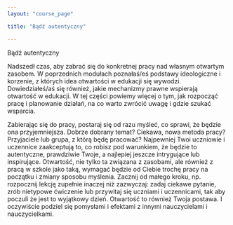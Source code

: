 ```yaml
---
layout: "course_page"

title: "Bądź autentyczny"

---
```


<div class="text-center screen-title">
Bądź autentyczny
</div>

<div class="screen-content">
  <p>
  Nadszedł czas, aby zabrać się do konkretnej pracy nad własnym otwartym zasobem. W poprzednich modułach poznałaś/eś podstawy ideologiczne i korzenie, z których idea otwartości w edukacji się wywodzi. Dowiedziałeś/aś się również, jakie mechanizmy prawne wspierają otwartość w edukacji. W tej części powiemy więcej o tym, jak rozpocząć pracę i planowanie działań, na co warto zwrócić uwagę i gdzie szukać wsparcia.
  </p>
  
  <p>
  Zabierając się do pracy, postaraj się od razu myśleć, co sprawi, że będzie ona przyjemniejsza. Dobrze dobrany temat? Ciekawa, nowa metoda pracy? Przyjaciele lub grupa, z którą będę pracować? Najpewniej Twoi uczniowie i uczennice zaakceptują to, co robisz pod warunkiem, że będzie to autentyczne, prawdziwie Twoje, a najlepiej jeszcze intrygujące lub inspirujące. Otwartość, nie tylko ta związana z zasobami, ale również z pracą w szkole jako taką, wymagać będzie od Ciebie trochę pracy na początku i zmiany sposobu myślenia. Zacznij od małego kroku, np. rozpocznij lekcję zupełnie inaczej niż zazwyczaj: zadaj ciekawe pytanie, zrób nietypowe ćwiczenie lub przywitaj się uczniami i uczennicami, tak aby poczuli że jest to wyjątkowy dzień. Otwartość to również Twoja postawa. I oczywiście podziel się pomysłami i efektami z innymi nauczycielami i nauczycielkami. 
  </p>
  
  <p>
  
  </p>

</div> 
